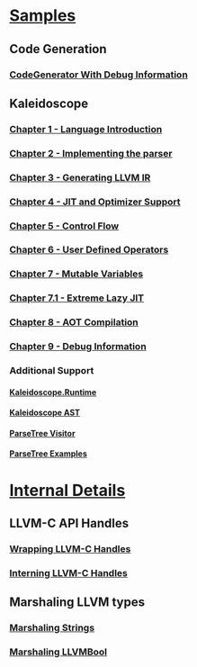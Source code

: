 # [Samples](Samples/index.md)
## Code Generation
### [CodeGenerator With Debug Information](xref:code-generation-with-debug-info)
## Kaleidoscope
### [Chapter 1 - Language Introduction](xref:Kaleidoscope-Overview)
### [Chapter 2 - Implementing the parser](xref:Kaleidoscope-ch2)
### [Chapter 3 - Generating LLVM IR](xref:Kaleidoscope-ch3)
### [Chapter 4 - JIT and Optimizer Support](xref:Kaleidoscope-ch4)
### [Chapter 5 - Control Flow](xref:Kaleidoscope-ch5)
### [Chapter 6 - User Defined Operators](xref:Kaleidoscope-ch6)
### [Chapter 7 - Mutable Variables](xref:Kaleidoscope-ch7)
### [Chapter 7.1 - Extreme Lazy JIT](xref:Kaleidoscope-ch7.1)
### [Chapter 8 - AOT Compilation](xref:Kaleidoscope-ch8)
### [Chapter 9 - Debug Information](xref:Kaleidoscope-ch9)
### Additional Support
#### [Kaleidoscope.Runtime](xref:Kaleidoscope-Runtime)
#### [Kaleidoscope AST](xref:Kaleidoscope-AST)
#### [ParseTree Visitor](xref:Kaleidoscope-ParseTreeVisitor)
#### [ParseTree Examples](xref:Kaleidoscope-Parsetree-examples)

# [Internal Details](InternalDetails/index.md)
## LLVM-C API Handles
### [Wrapping LLVM-C Handles](InternalDetails/llvm-handles.md)
### [Interning LLVM-C Handles](InternalDetails/handleref-interning.md)
## Marshaling LLVM types
### [Marshaling Strings](InternalDetails/marshal-string.md)
### [Marshaling LLVMBool](InternalDetails/marshal-LLVMBool.md)
